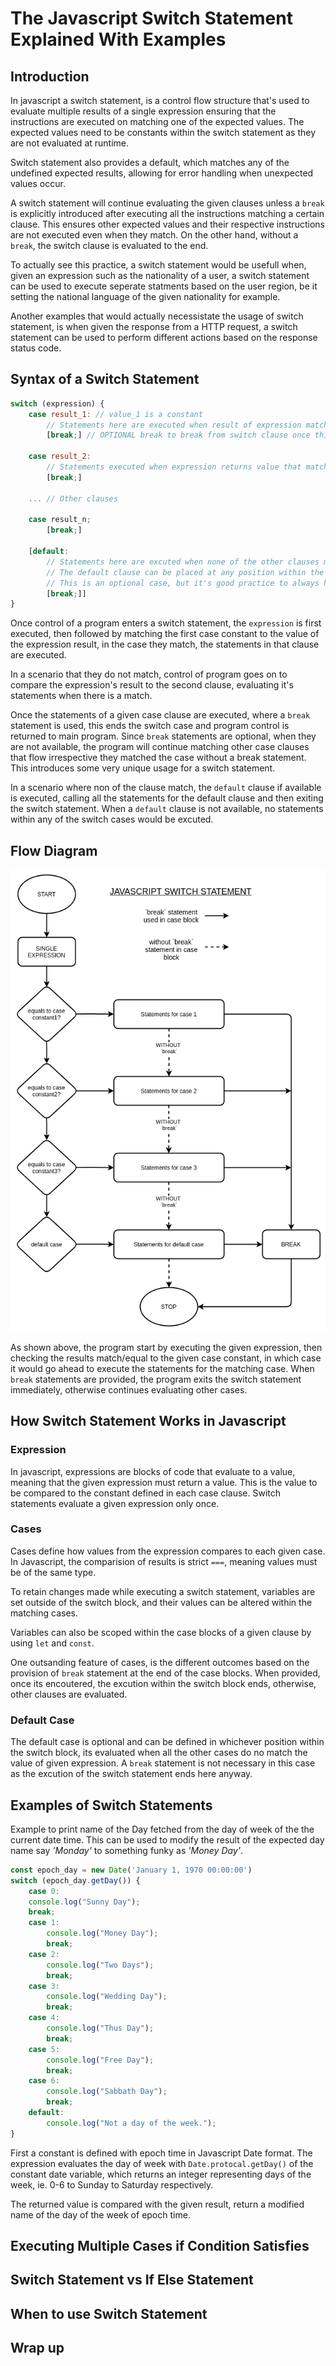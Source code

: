 # The Javascript Switch Statement Explained With Examples

## Introduction

In javascript a switch statement, is a control flow structure that's used to evaluate multiple results of a single expression ensuring that the instructions are executed on matching one of the expected values. The expected values need to be constants within the switch statement as they are not evaluated at runtime.  

Switch statement also provides a default, which matches any of the undefined expected results, allowing for error handling when unexpected values occur.  

A switch statement will continue evaluating the given clauses unless a `break` is explicitly introduced after executing all the instructions matching a certain clause. This ensures other expected values and their respective instructions are not executed even when they match. On the other hand, without a `break`, the switch clause is evaluated to the end.  

To actually see this practice, a switch statement would be usefull when, given an expression such as the nationality of a user, a switch statement can be used to execute seperate statments based on the user region, be it setting the national language of the given nationality for example.  

Another examples that would actually necessistate the usage of switch statement, is when given the response from a HTTP request, a switch statement can be used to perform different actions based on the response status code.  

## Syntax of a Switch Statement
```javascript
switch (expression) {
    case result_1: // value_1 is a constant
        // Statements here are executed when result of expression matches value of result_1
        [break;] // OPTIONAL break to break from switch clause once this claues matches.

    case result_2:
        // Statements executed when expression returns value that matches result_2
        [break;]

    ... // Other clauses

    case result_n;
        [break;]

    [default:
        // Statements here are excuted when none of the other clauses match expression result.
        // The default clause can be placed at any position within the switch statement
        // This is an optional case, but it's good practice to always have a default clause.
        [break;]]    
}
```

Once control of a program enters a switch statement, the `expression` is first executed, then followed by matching the first case constant to the value of the expression result, in the case they match, the statements in that clause are executed.

In a scenario that they do not match, control of program goes on to compare the expression's result to the second clause, evaluating it's statements when there is a match.

Once the statements of a given case clause are executed, where a `break` statement is used, this ends the switch case and program control is returned to main program. Since `break` statements are optional, when they are not available, the program will continue matching other case clauses that flow irrespective they matched the case without a break statement. This introduces some very unique usage for a switch statement.

In a scenario where non of the clause match, the `default` clause if available is executed, calling all the statements for the default clause and then exiting the switch statement. When a `default` clause is not available, no statements within any of the switch cases would be excuted.  

## Flow Diagram

![flow_diagram](flow_diagram.png "Flow Diagram")

As shown above, the program start by executing the given expression, then checking the results match/equal to the given case constant, in which case it would go ahead to execute the statements for the matching case. When `break` statements are provided, the program exits the switch statement immediately, otherwise continues evaluating other cases.

## How Switch Statement Works in Javascript

### Expression

In javascript, expressions are blocks of code that evaluate to a value, meaning that the given expression must return a value. This is the value to be compared to the constant defined in each case clause. Switch statements evaluate a given expression only once.

### Cases

Cases define how values from the expression compares to each given case.  In Javascript, the comparision of results is strict `===`, meaning values must be of the same type.

To retain changes made while executing a switch statement, variables are set outside of the switch block, and their values can be altered within the matching cases.

Variables can also be scoped within the case blocks of a given clause by using `let` and `const`.

One outsanding feature of cases, is the different outcomes based on the provision of `break` statement at the end of the case blocks. When provided, once its encoutered, the excution within the switch block ends, otherwise, other clauses are evaluated.

### Default Case

The default case is optional and can be defined in whichever position within the switch block, its evaluated when all the other cases do no match the value of given expression. A `break` statement is not necessary in this case as the excution of the switch statement ends here anyway.

## Examples of Switch Statements

Example to print name of the Day fetched from the day of week of the the current date time. This can be used to modify the result of the expected day name say _'Monday'_ to something funky as _'Money Day'_.

```javascript
const epoch_day = new Date('January 1, 1970 00:00:00')
switch (epoch_day.getDay()) {
    case 0: 
    console.log("Sunny Day");
    break;
    case 1:
        console.log("Money Day");
        break;
    case 2:
        console.log("Two Days");
        break;
    case 3:
        console.log("Wedding Day");
        break;
    case 4: 
        console.log("Thus Day");
        break;
    case 5: 
        console.log("Free Day");
        break;
    case 6:
        console.log("Sabbath Day");
        break;
    default:
        console.log("Not a day of the week.");
}
```

First a constant is defined with epoch time in Javascript Date format. The expression evaluates the day of week with `Date.protocal.getDay()` of the constant date variable, which returns an integer representing days of the week, ie. 0-6 to Sunday to Saturday respectively.

The returned value is compared with the given result, return a modified name of the day of the week of epoch time.

## Executing Multiple Cases if Condition Satisfies

## Switch Statement vs If Else Statement

## When to use Switch Statement

## Wrap up